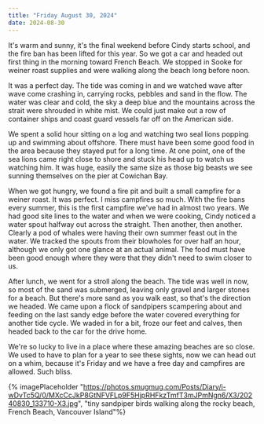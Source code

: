 ```yaml
---
title: "Friday August 30, 2024"
date: 2024-08-30
---
```


It's warm and sunny, it's the final weekend before Cindy starts school, and the fire ban has been lifted for this year.  So we got a car and headed out first thing in the morning toward French Beach. We stopped in Sooke for weiner roast supplies and were walking along the beach long before noon.

It was a perfect day.  The tide was coming in and we watched wave after wave come crashing in, carrying rocks, pebbles and sand in the flow.  The water was clear and cold, the sky a deep blue and the mountains across the strait were shrouded in white mist.  We could just make out a row of container ships and coast guard vessels far off on the American side.

We spent a solid hour sitting on a log and watching two seal lions popping up and swimming about offshore.  There must have been some good food in the area because they stayed put for a long time.  At one point, one of the sea lions came right close to shore and stuck his head up to watch us watching him.  It was huge, easily the same size as those big beasts we see sunning themselves on the pier at Cowichan Bay.

When we got hungry, we found a fire pit and built a small campfire for a weiner roast.  It was perfect.  I miss campfires so much.  With the fire bans every summer, this is the first campfire we've had in almost two years.  We had good site lines to the water and when we were cooking, Cindy noticed a water spout halfway out across the straight.  Then another, then another.  Clearly a pod of whales were having their own summer feast out in the water.  We tracked the spouts from their blowholes for over half an hour, although we only got one glance at an actual animal.  The food must have been good enough where they were that they didn't need to swim closer to us.

After lunch, we went for a stroll along the beach.  The tide was well in now, so most of the sand was submerged, leaving only gravel and larger stones for a beach.  But there's more sand as you walk east, so that's the direction we headed.  We came upon a flock of sandpipers scampering about and feeding on the last sandy edge before the water covered everything for another tide cycle.  We waded in for a bit, froze our feet and calves, then headed back to the car for the drive home.

We're so lucky to live in a place where these amazing beaches are so close.  We used to have to plan for a year to see these sights, now we can head out on a whim, because it's Friday and we have a free day and campfires are allowed.  Such bliss.

{% imagePlaceholder "https://photos.smugmug.com/Posts/Diary/i-wDvTc5Q/0/MXcCcJkP8GtNFVFLp9F5HjpRHFkzTmfT3mJPmNgn6/X3/20240830_133710-X3.jpg", "tiny sandpiper birds walking along the rocky beach, French Beach, Vancouver Island"%}